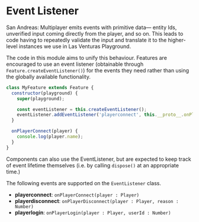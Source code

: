 # Event Listener
San Andreas: Multiplayer emits events with primitive data— entity Ids, unverified input coming
directly from the player, and so on. This leads to code having to repeatedly validate the input and
translate it to the higher-level instances we use in Las Venturas Playground.

The code in this module aims to unify this behaviour. Features are encouraged to use an event
listener (obtainable through `Feature.createEventListener()`) for the events they need rather than
using the globally available functionality.

```javascript
class MyFeature extends Feature {
  constructor(playground) {
    super(playground);

    const eventListener = this.createEventListener();
    eventListener.addEventListener('playerconnect', this.__proto__.onPlayerConnect.bind(this));
  }

  onPlayerConnect(player) {
    console.log(player.name);
  }
}
```

Components can also use the EventListener, but are expected to keep track of event lifetime
themselves (i.e. by calling `dispose()` at an appropriate time.)

The following events are supported on the `EventListener` class.

  * **playerconnect**: `onPlayerConnect(player : Player)`
  * **playerdisconnect**: `onPlayerDisconnect(player : Player, reason : Number)`
  * **playerlogin**: `onPlayerLogin(player : Player, userId : Number)`
